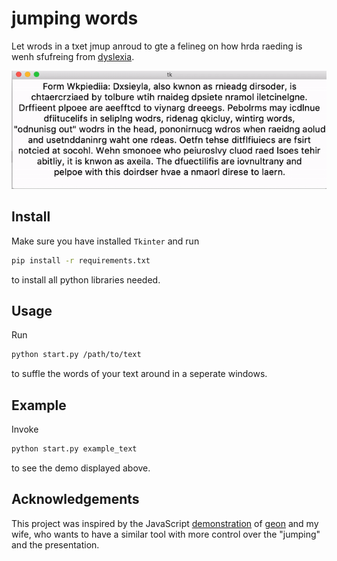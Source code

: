 # jumping words

Let wrods in a txet jmup anroud to gte a felineg on how hrda raeding is wenh
sfufreing from [dyslexia](https://en.wikipedia.org/wiki/Dyslexia).

![demo](./example.gif)


## Install

Make sure you have installed `Tkinter` and run

```bash
pip install -r requirements.txt
```

to install all python libraries needed.


## Usage

Run

```bash
python start.py /path/to/text
```
to suffle the words of your text around in a seperate windows.

## Example

Invoke

```bash
python start.py example_text
```
to see the demo displayed above.


## Acknowledgements

This project was inspired by the JavaScript
[demonstration](http://geon.github.io/programming/2016/03/03/dsxyliea)
of [geon](https://github.com/geon) and my wife, who wants to have a
similar tool with more control over the "jumping" and the
presentation.
